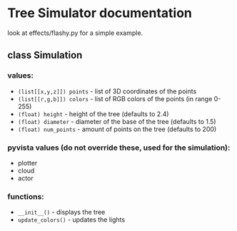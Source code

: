 # Tree Simulator documentation

look at effects/flashy.py for a simple example.

## class Simulation

### values:

- `(list[[x,y,z]]) points` - list of 3D coordinates of the points
- `(list[[r,g,b]]) colors` - list of RGB colors of the points (in range 0-255)
- `(float) height` - height of the tree (defaults to 2.4)
- `(float) diameter` - diameter of the base of the tree (defaults to 1.5)
- `(float) num_points` - amount of points on the tree (defaults to 200)

### pyvista values (do not override these, used for the simulation):
- plotter
- cloud
- actor

### functions:
- `__init__()` - displays the tree
- `update_colors()` - updates the lights
